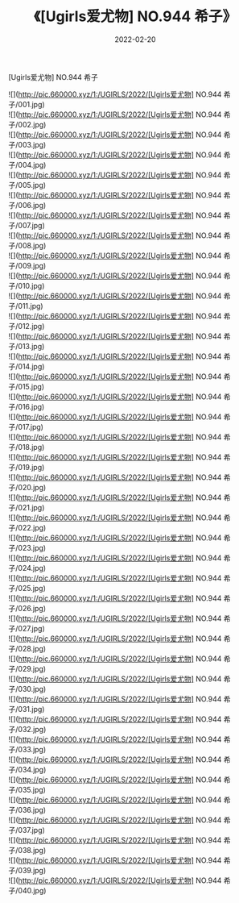 ﻿---
layout: post
title:  《[Ugirls爱尤物] NO.944 希子》
date:   2022-02-20
img: http://pic.660000.xyz/1:/UGIRLS/2022/[Ugirls爱尤物] NO.944 希子/000.jpg
categories: [美女, 清纯, 唯美]
---

[Ugirls爱尤物] NO.944 希子

 ![](http://pic.660000.xyz/1:/UGIRLS/2022/[Ugirls爱尤物] NO.944 希子/001.jpg) <br>![](http://pic.660000.xyz/1:/UGIRLS/2022/[Ugirls爱尤物] NO.944 希子/002.jpg) <br>![](http://pic.660000.xyz/1:/UGIRLS/2022/[Ugirls爱尤物] NO.944 希子/003.jpg) <br>![](http://pic.660000.xyz/1:/UGIRLS/2022/[Ugirls爱尤物] NO.944 希子/004.jpg) <br>![](http://pic.660000.xyz/1:/UGIRLS/2022/[Ugirls爱尤物] NO.944 希子/005.jpg) <br>![](http://pic.660000.xyz/1:/UGIRLS/2022/[Ugirls爱尤物] NO.944 希子/006.jpg) <br>![](http://pic.660000.xyz/1:/UGIRLS/2022/[Ugirls爱尤物] NO.944 希子/007.jpg) <br>![](http://pic.660000.xyz/1:/UGIRLS/2022/[Ugirls爱尤物] NO.944 希子/008.jpg) <br>![](http://pic.660000.xyz/1:/UGIRLS/2022/[Ugirls爱尤物] NO.944 希子/009.jpg) <br>![](http://pic.660000.xyz/1:/UGIRLS/2022/[Ugirls爱尤物] NO.944 希子/010.jpg) <br>![](http://pic.660000.xyz/1:/UGIRLS/2022/[Ugirls爱尤物] NO.944 希子/011.jpg) <br>![](http://pic.660000.xyz/1:/UGIRLS/2022/[Ugirls爱尤物] NO.944 希子/012.jpg) <br>![](http://pic.660000.xyz/1:/UGIRLS/2022/[Ugirls爱尤物] NO.944 希子/013.jpg) <br>![](http://pic.660000.xyz/1:/UGIRLS/2022/[Ugirls爱尤物] NO.944 希子/014.jpg) <br>![](http://pic.660000.xyz/1:/UGIRLS/2022/[Ugirls爱尤物] NO.944 希子/015.jpg) <br>![](http://pic.660000.xyz/1:/UGIRLS/2022/[Ugirls爱尤物] NO.944 希子/016.jpg) <br>![](http://pic.660000.xyz/1:/UGIRLS/2022/[Ugirls爱尤物] NO.944 希子/017.jpg) <br>![](http://pic.660000.xyz/1:/UGIRLS/2022/[Ugirls爱尤物] NO.944 希子/018.jpg) <br>![](http://pic.660000.xyz/1:/UGIRLS/2022/[Ugirls爱尤物] NO.944 希子/019.jpg) <br>![](http://pic.660000.xyz/1:/UGIRLS/2022/[Ugirls爱尤物] NO.944 希子/020.jpg) <br>![](http://pic.660000.xyz/1:/UGIRLS/2022/[Ugirls爱尤物] NO.944 希子/021.jpg) <br>![](http://pic.660000.xyz/1:/UGIRLS/2022/[Ugirls爱尤物] NO.944 希子/022.jpg) <br>![](http://pic.660000.xyz/1:/UGIRLS/2022/[Ugirls爱尤物] NO.944 希子/023.jpg) <br>![](http://pic.660000.xyz/1:/UGIRLS/2022/[Ugirls爱尤物] NO.944 希子/024.jpg) <br>![](http://pic.660000.xyz/1:/UGIRLS/2022/[Ugirls爱尤物] NO.944 希子/025.jpg) <br>![](http://pic.660000.xyz/1:/UGIRLS/2022/[Ugirls爱尤物] NO.944 希子/026.jpg) <br>![](http://pic.660000.xyz/1:/UGIRLS/2022/[Ugirls爱尤物] NO.944 希子/027.jpg) <br>![](http://pic.660000.xyz/1:/UGIRLS/2022/[Ugirls爱尤物] NO.944 希子/028.jpg) <br>![](http://pic.660000.xyz/1:/UGIRLS/2022/[Ugirls爱尤物] NO.944 希子/029.jpg) <br>![](http://pic.660000.xyz/1:/UGIRLS/2022/[Ugirls爱尤物] NO.944 希子/030.jpg) <br>![](http://pic.660000.xyz/1:/UGIRLS/2022/[Ugirls爱尤物] NO.944 希子/031.jpg) <br>![](http://pic.660000.xyz/1:/UGIRLS/2022/[Ugirls爱尤物] NO.944 希子/032.jpg) <br>![](http://pic.660000.xyz/1:/UGIRLS/2022/[Ugirls爱尤物] NO.944 希子/033.jpg) <br>![](http://pic.660000.xyz/1:/UGIRLS/2022/[Ugirls爱尤物] NO.944 希子/034.jpg) <br>![](http://pic.660000.xyz/1:/UGIRLS/2022/[Ugirls爱尤物] NO.944 希子/035.jpg) <br>![](http://pic.660000.xyz/1:/UGIRLS/2022/[Ugirls爱尤物] NO.944 希子/036.jpg) <br>![](http://pic.660000.xyz/1:/UGIRLS/2022/[Ugirls爱尤物] NO.944 希子/037.jpg) <br>![](http://pic.660000.xyz/1:/UGIRLS/2022/[Ugirls爱尤物] NO.944 希子/038.jpg) <br>![](http://pic.660000.xyz/1:/UGIRLS/2022/[Ugirls爱尤物] NO.944 希子/039.jpg) <br>![](http://pic.660000.xyz/1:/UGIRLS/2022/[Ugirls爱尤物] NO.944 希子/040.jpg) <br>